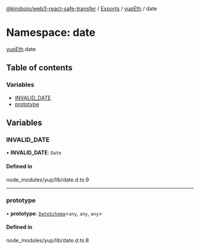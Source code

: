 [@kiroboio/web3-react-safe-transfer](../README.md) / [Exports](../modules.md) / [yupEth](yupEth.md) / date

# Namespace: date

[yupEth](yupEth.md).date

## Table of contents

### Variables

- [INVALID\_DATE](yupEth.date.md#invalid_date)
- [prototype](yupEth.date.md#prototype)

## Variables

### INVALID\_DATE

• **INVALID\_DATE**: `Date`

#### Defined in

node_modules/yup/lib/date.d.ts:9

___

### prototype

• **prototype**: [`DateSchema`](../classes/yupEth.DateSchema.md)<`any`, `any`, `any`\>

#### Defined in

node_modules/yup/lib/date.d.ts:8
